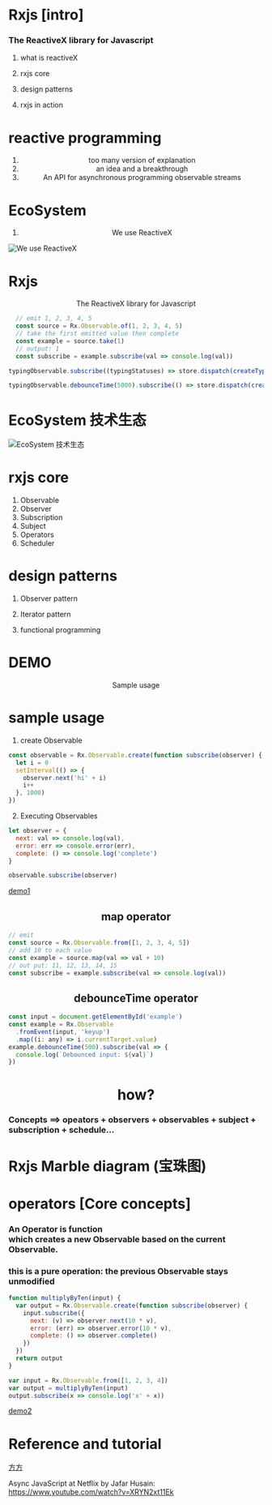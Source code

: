 # Rxjs [intro]

### The ReactiveX library for Javascript

1. what is reactiveX

2. rxjs core

3. design patterns

4. rxjs in action

# reactive programming

1. <center>too many version of explanation</center>

2. <center>an idea and a breakthrough</center>


3. <center>An API for asynchronous programming observable streams</center>

# EcoSystem

1. <center>We use ReactiveX
![We use ReactiveX](https://i.loli.net/2018/10/07/5bb9a81bc7463.png)</center>

# Rxjs

<center>The ReactiveX library for Javascript</center>

```javascript
  // emit 1, 2, 3, 4, 5
  const source = Rx.Observable.of(1, 2, 3, 4, 5)
  // take the first emitted value then complete
  const example = source.take(1)
  // output: 1
  const subscribe = example.subscribe(val => console.log(val))
```

```javascript
typingObservable.subscribe((typingStatuses) => store.dispatch(createTypingStatusChageAction(typingStatuses)))

typingObservable.debounceTime(5000).subscribe(() => store.dispatch(createTypingStatusChageAction(typingStatuses)))
```

# EcoSystem 技术生态
![EcoSystem 技术生态](https://i.loli.net/2018/10/07/5bb9b90e4986b.png)

# rxjs core

1. Observable
2. Observer
3. Subscription
4. Subject
5. Operators
6. Scheduler

# design patterns 

1. Observer pattern

2. Iterator pattern

3. functional programming

# DEMO
<center>Sample usage</center>

# sample usage

1. create Observable

```javascript
const observable = Rx.Observable.create(function subscribe(observer) {
  let i = 0
  setInterval(() => {
    observer.next('hi' + i)
    i++
  }, 1000)
})
```

2. Executing Observables
```javascript
let observer = {
  next: val => console.log(val),
  error: err => console.error(err),
  complete: () => console.log('complete')  
}

observable.subscribe(observer)
```
[demo1](https://jsbin.com/lijezemecu/edit?html,js,console)

## <center>map operator</center>

```javascript
// emit
const source = Rx.Observable.from([1, 2, 3, 4, 5])
// add 10 to each value
const example = source.map(val => val + 10)
// out put: 11, 12, 13, 14, 15
const subscribe = example.subscribe(val => console.log(val))
```

## <center>debounceTime operator</center>

```javascript
const input = document.getElementById('example')
const example = Rx.Observable
  .fromEvent(input, 'keyup')
  .map((i: any) => i.currentTarget.value)
example.debounceTime(500).subscribe(val => {
  console.log(`Debounced input: ${val}`)
})
```
# <center>how?</center>

### Concepts ==> opeators + observers + observables + subject + subscription + schedule...

# Rxjs Marble diagram (宝珠图)

# operators [Core concepts]

### An Operator is function <br>which creates a new Observable based on the current Observable.

### this is a pure operation: the previous Observable stays unmodified

```javascript
function multiplyByTen(input) {
  var output = Rx.Observable.create(function subscribe(observer) {
    input.subscribe({
      next: (v) => observer.next(10 * v),
      error: (err) => observer.error(10 * v),
      complete: () => observer.complete()
    })
  })
  return output
}

var input = Rx.Observable.from([1, 2, 3, 4])
var output = multiplyByTen(input)
output.subscribe(x => console.log('x' + x))
```
[demo2](https://jsbin.com/qotosijiva/edit?js,console)

# Reference and tutorial
[方方](https://zhuanlan.zhihu.com/p/34481617)

Async JavaScript at Netflix by Jafar Husain: https://www.youtube.com/watch?v=XRYN2xt11Ek
